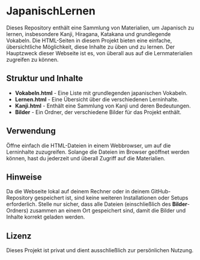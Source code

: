 # JapanischLernen

Dieses Repository enthält eine Sammlung von Materialien, um Japanisch zu lernen, insbesondere Kanji, Hiragana, Katakana und grundlegende Vokabeln. Die HTML-Seiten in diesem Projekt bieten eine einfache, übersichtliche Möglichkeit, diese Inhalte zu üben und zu lernen. Der Hauptzweck dieser Webseite ist es, von überall aus auf die Lernmaterialien zugreifen zu können.

## Struktur und Inhalte

- **Vokabeln.html** - Eine Liste mit grundlegenden japanischen Vokabeln.
- **Lernen.html** - Eine Übersicht über die verschiedenen Lerninhalte.
- **Kanji.html** - Enthält eine Sammlung von Kanji und deren Bedeutungen.
- **Bilder** - Ein Ordner, der verschiedene Bilder für das Projekt enthält.

## Verwendung

Öffne einfach die HTML-Dateien in einem Webbrowser, um auf die Lerninhalte zuzugreifen. Solange die Dateien im Browser geöffnet werden können, hast du jederzeit und überall Zugriff auf die Materialien.

## Hinweise

Da die Webseite lokal auf deinem Rechner oder in deinem GitHub-Repository gespeichert ist, sind keine weiteren Installationen oder Setups erforderlich. Stelle nur sicher, dass alle Dateien (einschließlich des **Bilder**-Ordners) zusammen an einem Ort gespeichert sind, damit die Bilder und Inhalte korrekt geladen werden.

## Lizenz

Dieses Projekt ist privat und dient ausschließlich zur persönlichen Nutzung.
